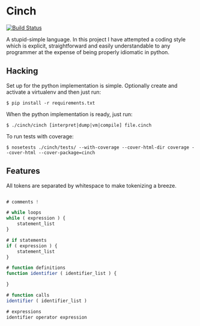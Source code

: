 Cinch
=====
[![Build Status](https://travis-ci.org/iankronquist/cinch-lang.svg)](https://travis-ci.org/iankronquist/cinch-lang)

A stupid-simple language.
In this project I have attempted a coding style which is explicit,
straightforward and easily understandable to any programmer at the expense of
being properly idiomatic in python.

Hacking
-------

Set up for the python implementation is simple. Optionally create and activate
a virtualenv and then just run:
```
$ pip install -r requirements.txt
```

When the python implementation is ready, just run:
```
$ ./cinch/cinch [interpret|dump|vm|compile] file.cinch
```

To run tests with coverage:
```
$ nosetests ./cinch/tests/ --with-coverage --cover-html-dir coverage --cover-html --cover-package=cinch
```


Features
--------

All tokens are separated by whitespace to make tokenizing a breeze.

```javascript

# comments !

# while loops
while ( expression ) {
	statement_list
}

# if statements
if ( expression ) {
	statement_list
}

# function definitions
function identifier ( identifier_list ) {

}

# function calls
identifier ( identifier_list )

# expressions
identifier operator expression
```
